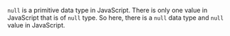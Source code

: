 `null` is a primitive data type in JavaScript. There is only one value in JavaScript that is of `null` type. So here, there is a `null` data type and `null` value in JavaScript.